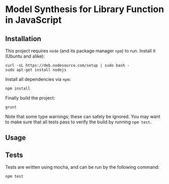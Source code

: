 # Model Synthesis for Library Function in JavaScript

## Installation

This project requires `node` (and its package manager `npm`) to run.  Install it (Ubuntu and alike):

    curl -sL https://deb.nodesource.com/setup | sudo bash -
    sudo apt-get install nodejs

Install all dependencies via `npm`:

    npm install

Finally build the project:

    grunt

Note that some type warnings;  these can safely be ignored.  You may want to make sure that all tests pass to verify the build by running `npm test`.

## Usage

## Tests

Tests are written using mocha, and can be run by the following command:

    npm test
